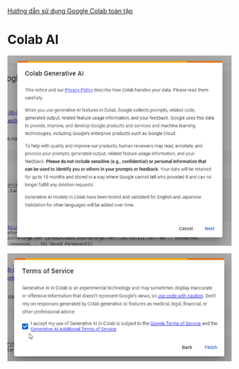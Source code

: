 [Hướng dẫn sử dụng Google Colab toàn tập](../python/huong-dan-su-dung-google-colab.md)

# Colab AI


![](../../assets/images/Pasted%20image%2020231124223854.png)

![](../../assets/images/Pasted%20image%2020231124223915.png)

